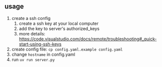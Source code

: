 ## usage

1. create a ssh config
    1. create a ssh key at your local computer
    2. add the key to server's authorized_keys
    3. more details: https://code.visualstudio.com/docs/remote/troubleshooting#_quick-start-using-ssh-keys
2. create config file: `cp config.yaml.example config.yaml`
3. change `hostname` in config.yaml
4. run `uv run server.py`
